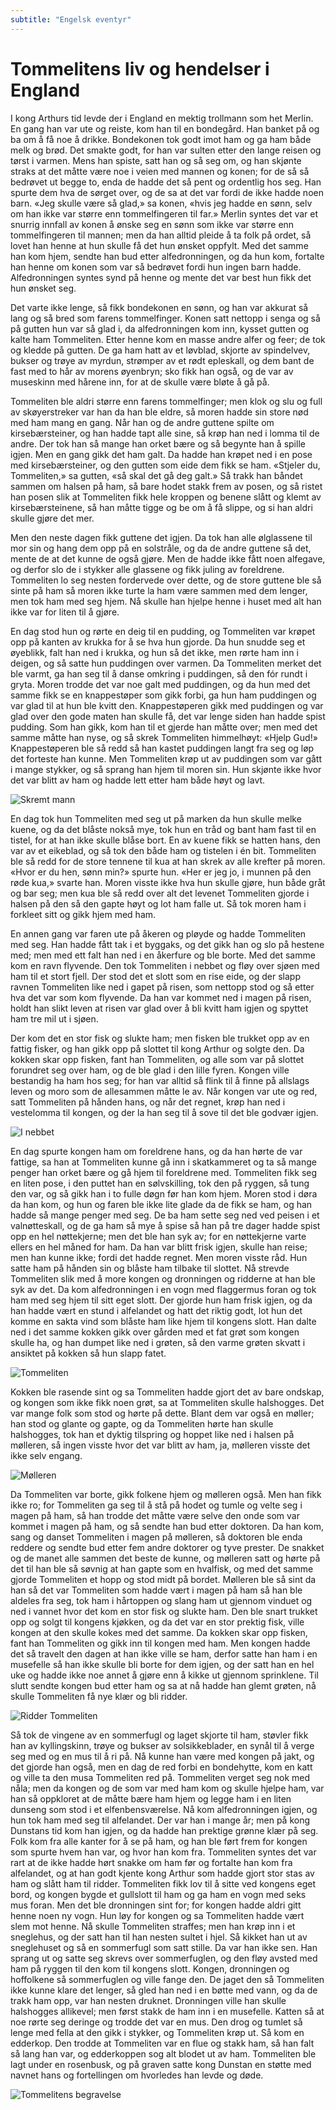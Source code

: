 ```yaml
---
subtitle: "Engelsk eventyr"
---
```


# Tommelitens liv og hendelser i England

I kong Arthurs tid levde der i England en mektig trollmann som het Merlin. En gang han var ute og reiste, kom han til en bondegård. Han banket på og ba om å få noe å drikke. Bondekonen tok godt imot ham og ga ham både melk og brød. Det smakte godt, for han var sulten etter den lange reisen og tørst i varmen. Mens han spiste, satt han og så seg om, og han skjønte straks at det måtte være noe i veien med mannen og konen; for de så så bedrøvet ut begge to, enda de hadde det så pent og ordentlig hos seg. Han spurte dem hva de sørget over, og de sa at det var fordi de ikke hadde noen barn. «Jeg skulle være så glad,» sa konen, «hvis jeg hadde en sønn, selv om han ikke var større enn tommelfingeren til far.» Merlin syntes det var et snurrig innfall av konen å ønske seg en sønn som ikke var større enn tommelfingeren til mannen; men da han alltid pleide å ta folk på ordet, så lovet han henne at hun skulle få det hun ønsket oppfylt. Med det samme han kom hjem, sendte han bud etter alfedronningen, og da hun kom, fortalte han henne om konen som var så bedrøvet fordi hun ingen barn hadde. Alfedronningen syntes synd på henne og mente det var best hun fikk det hun ønsket seg.

Det varte ikke lenge, så fikk bondekonen en sønn, og han var akkurat så lang og så bred som farens tommelfinger. Konen satt nettopp i senga og så på gutten hun var så glad i, da alfedronningen kom inn, kysset gutten og kalte ham Tommeliten. Etter henne kom en masse andre alfer og feer; de tok og kledde på gutten. De ga ham hatt av et løvblad, skjorte av spindelvev, bukser og trøye av myrdun, strømper av et rødt epleskall, og dem bant de fast med to hår av morens øyenbryn; sko fikk han også, og de var av museskinn med hårene inn, for at de skulle være bløte å gå på.

Tommeliten ble aldri større enn farens tommelfinger; men klok og slu og full av skøyerstreker var han da han ble eldre, så moren hadde sin store nød med ham mang en gang. Når han og de andre guttene spilte om kirsebærsteiner, og han hadde tapt alle sine, så krøp han ned i lomma til de andre. Der tok han så mange han orket bære og så begynte han å spille igjen. Men en gang gikk det ham galt. Da hadde han krøpet ned i en pose med kirsebærsteiner, og den gutten som eide dem fikk se ham. «Stjeler du, Tommeliten,» sa gutten, «så skal det gå deg galt.» Så trakk han båndet sammen om halsen på ham, så bare hodet stakk frem av posen, og så ristet han posen slik at Tommeliten fikk hele kroppen og benene slått og klemt av kirsebærsteinene, så han måtte tigge og be om å få slippe, og si han aldri skulle gjøre det mer.

Men den neste dagen fikk guttene det igjen. Da tok han alle ølglassene til mor sin og hang dem opp på en solstråle, og da de andre guttene så det, mente de at det kunne de også gjøre. Men de hadde ikke fått noen alfegave, og derfor slo de i stykker alle glassene og fikk juling av foreldrene. Tommeliten lo seg nesten fordervede over dette, og de store guttene ble så sinte på ham så moren ikke turte la ham være sammen med dem lenger, men tok ham med seg hjem. Nå skulle han hjelpe henne i huset med alt han ikke var for liten til å gjøre.

En dag stod hun og rørte en deig til en pudding, og Tommeliten var krøpet opp på kanten av krukka for å se hva hun gjorde. Da hun snudde seg et øyeblikk, falt han ned i krukka, og hun så det ikke, men rørte ham inn i deigen, og så satte hun puddingen over varmen. Da Tommeliten merket det ble varmt, ga han seg til å danse omkring i puddingen, så den fór rundt i gryta. Moren trodde det var noe galt med puddingen, og da hun med det samme fikk se en knappestøper som gikk forbi, ga hun ham puddingen og var glad til at hun ble kvitt den. Knappestøperen gikk med puddingen og var glad over den gode maten han skulle få, det var lenge siden han hadde spist pudding. Som han gikk, kom han til et gjerde han måtte over; men med det samme måtte han nyse, og så skrek Tommeliten himmelhøyt: «Hjelp Gud!» Knappestøperen ble så redd så han kastet puddingen langt fra seg og løp det forteste han kunne. Men Tommeliten krøp ut av puddingen som var gått i mange stykker, og så sprang han hjem til moren sin. Hun skjønte ikke hvor det var blitt av ham og hadde lett etter ham både høyt og lavt.

![Skremt mann](./skremt_mann.png)

En dag tok hun Tommeliten med seg ut på marken da hun skulle melke kuene, og da det blåste nokså mye, tok hun en tråd og bant ham fast til en tistel, for at han ikke skulle blåse bort. En av kuene fikk se hatten hans, den var av et eikeblad, og så tok den både ham og tistelen i én bit. Tommeliten ble så redd for de store tennene til kua at han skrek av alle krefter på moren. «Hvor er du hen, sønn min?» spurte hun. «Her er jeg jo, i munnen på den røde kua,» svarte han. Moren visste ikke hva hun skulle gjøre, hun både gråt og bar seg; men kua ble så redd over alt det levenet Tommeliten gjorde i halsen på den så den gapte høyt og lot ham falle ut. Så tok moren ham i forkleet sitt og gikk hjem med ham.

En annen gang var faren ute på åkeren og pløyde og hadde Tommeliten med seg. Han hadde fått tak i et byggaks, og det gikk han og slo på hestene med; men med ett falt han ned i en åkerfure og ble borte. Med det samme kom en ravn flyvende. Den tok Tommeliten i nebbet og fløy over sjøen med ham til et stort fjell. Der stod det et slott som en rise eide, og der slapp ravnen Tommeliten like ned i gapet på risen, som nettopp stod og så etter hva det var som kom flyvende. Da han var kommet ned i magen på risen, holdt han slikt leven at risen var glad over å bli kvitt ham igjen og spyttet ham tre mil ut i sjøen.

Der kom det en stor fisk og slukte ham; men fisken ble trukket opp av en fattig fisker, og han gikk opp på slottet til kong Arthur og solgte den. Da kokken skar opp fisken, fant han Tommeliten, og alle som var på slottet forundret seg over ham, og de ble glad i den lille fyren. Kongen ville bestandig ha ham hos seg; for han var alltid så flink til å finne på allslags leven og moro som de allesammen måtte le av. Når kongen var ute og red, satt Tommeliten på hånden hans, og når det regnet, krøp han ned i vestelomma til kongen, og der la han seg til å sove til det ble godvær igjen.

![I nebbet](./i_nebbet.png)

En dag spurte kongen ham om foreldrene hans, og da han hørte de var fattige, sa han at Tommeliten kunne gå inn i skatkammeret og ta så mange penger han orket bære og gå hjem til foreldrene med. Tommeliten fikk seg en liten pose, i den puttet han en sølvskilling, tok den på ryggen, så tung den var, og så gikk han i to fulle døgn før han kom hjem. Moren stod i døra da han kom, og hun og faren ble ikke lite glade da de fikk se ham, og han hadde så mange penger med seg. De ba ham sette seg ned ved peisen i et valnøtteskall, og de ga ham så mye å spise så han på tre dager hadde spist opp en hel nøttekjerne; men det ble han syk av; for en nøttekjerne varte ellers en hel måned for ham. Da han var blitt frisk igjen, skulle han reise; men han kunne ikke; fordi det hadde regnet. Men moren visste råd. Hun satte ham på hånden sin og blåste ham tilbake til slottet. Nå strevde Tommeliten slik med å more kongen og dronningen og ridderne at han ble syk av det. Da kom alfedronningen i en vogn med flaggermus foran og tok ham med seg hjem til sitt eget slott. Der gjorde hun ham frisk igjen, og da han hadde vært en stund i alfelandet og hatt det riktig godt, lot hun det komme en sakta vind som blåste ham like hjem til kongens slott. Han dalte ned i det samme kokken gikk over gården med et fat grøt som kongen skulle ha, og han dumpet like ned i grøten, så den varme grøten skvatt i ansiktet på kokken så hun slapp fatet.

![Tommeliten](./tommeliten.png)

Kokken ble rasende sint og sa Tommeliten hadde gjort det av bare ondskap, og kongen som ikke fikk noen grøt, sa at Tommeliten skulle halshogges. Det var mange folk som stod og hørte på dette. Blant dem var også en møller; han stod og glante og gapte, og da Tommeliten hørte han skulle halshogges, tok han et dyktig tilspring og hoppet like ned i halsen på mølleren, så ingen visste hvor det var blitt av ham, ja, mølleren visste det ikke selv engang.

![Mølleren](./tommeliten_mage.png)

Da Tommeliten var borte, gikk folkene hjem og mølleren også. Men han fikk ikke ro; for Tommeliten ga seg til å stå på hodet og tumle og velte seg i magen på ham, så han trodde det måtte være selve den onde som var kommet i magen på ham, og så sendte han bud etter doktoren. Da han kom, sang og danset Tommeliten i magen på mølleren, så doktoren ble enda reddere og sendte bud etter fem andre doktorer og tyve prester. De snakket og de manet alle sammen det beste de kunne, og mølleren satt og hørte på det til han ble så søvnig at han gapte som en hvalfisk, og med det samme gjorde Tommeliten et hopp og stod midt på bordet. Mølleren ble så sint da han så det var Tommeliten som hadde vært i magen på ham så han ble aldeles fra seg, tok ham i hårtoppen og slang ham ut gjennom vinduet og ned i vannet hvor det kom en stor fisk og slukte ham. Den ble snart trukket opp og solgt til kongens kjøkken, og da det var en stor prektig fisk, ville kongen at den skulle kokes med det samme. Da kokken skar opp fisken, fant han Tommeliten og gikk inn til kongen med ham. Men kongen hadde det så travelt den dagen at han ikke ville se ham, derfor satte han ham i en musefelle så han ikke skulle bli borte for dem igjen, og der satt han en hel uke og hadde ikke noe annet å gjøre enn å kikke ut gjennom sprinklene. Til slutt sendte kongen bud etter ham og sa at nå hadde han glemt grøten, nå skulle Tommeliten få nye klær og bli ridder.

![Ridder Tommeliten](./tommeliten_ridder.png)

Så tok de vingene av en sommerfugl og laget skjorte til ham, støvler fikk han av kyllingskinn, trøye og bukser av solsikkeblader, en synål til å verge seg med og en mus til å ri på. Nå kunne han være med kongen på jakt, og det gjorde han også, men en dag de red forbi en bondehytte, kom en katt og ville ta den musa Tommeliten red på. Tommeliten verget seg nok med nåla; men da kongen og de som var med ham kom og skulle hjelpe ham, var han så oppkloret at de måtte bære ham hjem og legge ham i en liten dunseng som stod i et elfenbensværelse. Nå kom alfedronningen igjen, og hun tok ham med seg til alfelandet. Der var han i mange år; men på kong Dunstans tid kom han igjen, og da hadde han prektige grønne klær på seg. Folk kom fra alle kanter for å se på ham, og han ble ført frem for kongen som spurte hvem han var, og hvor han kom fra. Tommeliten syntes det var rart at de ikke hadde hørt snakke om ham før og fortalte han kom fra alfelandet, og at han godt kjente kong Arthur som hadde gjort stor stas av ham og slått ham til ridder. Tommeliten fikk lov til å sitte ved kongens eget bord, og kongen bygde et gullslott til ham og ga ham en vogn med seks mus foran. Men det ble dronningen sint for; for kongen hadde aldri gitt henne noen ny vogn. Hun løy for kongen og sa Tommeliten hadde vært slem mot henne. Nå skulle Tommeliten straffes; men han krøp inn i et sneglehus, og der satt han til han nesten sultet i hjel. Så kikket han ut av sneglehuset og så en sommerfugl som satt stille. Da var han ikke sen. Han sprang ut og satte seg skrevs over sommerfuglen, og den fløy avsted med ham på ryggen til den kom til kongens slott. Kongen, dronningen og hoffolkene så sommerfuglen og ville fange den. De jaget den så Tommeliten ikke kunne klare det lenger, så gled han ned i en bøtte med vann, og da de trakk ham opp, var han nesten druknet. Dronningen ville han skulle halshogges allikevel; men først stakk de ham inn i en musefelle. Katten så at noe rørte seg deringe og trodde det var en mus. Den drog og tumlet så lenge med fella at den gikk i stykker, og Tommeliten krøp ut. Så kom en edderkop. Den trodde at Tommeliten var en flue og stakk ham, så han falt så lang han var, og edderkoppen sog alt blodet ut av ham. Tommeliten ble lagt under en rosenbusk, og på graven satte kong Dunstan en støtte med navnet hans og fortellingen om hvorledes han levde og døde.

![Tommelitens begravelse](./tommelitens_begravelse.png)
